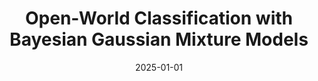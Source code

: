 ---
title: "Open-World Classification with Bayesian Gaussian Mixture Models"
collection: publications
date: 2025-01-01
year: 2025
venue: 'International Conference on Autonomous Agents and Multiagent Systems (AAMAS)'
paperurl: 'https://dl.acm.org/doi/10.5555/3709347.3743907'
resourceslug: no_resource
authors: 'J. Clarke, P.A. Grabowicz, and D. Jensen'
---